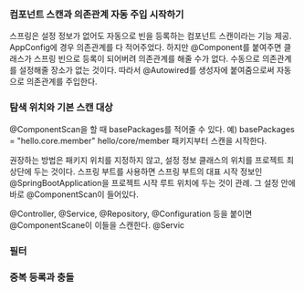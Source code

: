 ### 컴포넌트 스캔과 의존관계 자동 주입 시작하기
스프링은 설정 정보가 없어도 자동으로 빈을 등록하는 컴포넌트 스캔이라는 기능 제공.
AppConfig에 경우 의존관계를 다 적어주었다. 하지만 @Component를 붙여주면 클래스가 스프링 빈으로 등록이 되어버려 의존관계를 해줄 수가 없다. 수동으로 의존관계를 설정해줄 장소가 없는 것이다. 따라서 @Autowired를 생성자에 붙여줌으로써 자동으로 의존관계를 주입한다. 

### 탐색 위치와 기본 스캔 대상
@ComponentScan을 할 때 basePackages를 적어줄 수 있다.
예) basePackages = "hello.core.member"
hello/core/member 패키지부터 스캔을 시작한다. 

권장하는 방법은 패키지 위치를 지정하지 않고, 설정 정보 클래스의 위치를 프로젝트 최상단에 두는 것이다. 
스프링 부트를 사용하면 스프링 부트의 대표 시작 정보인 @SpringBootApplication을 프로젝트 시작 루트 위치에 두는 것이 관례. 그 설정 안에 바로 @ComponentScan이 들어있다.

@Controller, @Service, @Repository, @Configuration 등을 붙이면 @ComponentScane이 이들을 스캔한다. 
@Servic

### 필터 




### 중복 등록과 충돌




